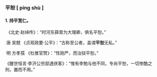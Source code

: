 ### 平恕    [ píng shù ]

#### 1. 持平宽仁。

​	《北史·赵绰传》：“时河东薛胄为大理卿，俱名平恕。”

​	  唐  吴兢  《贞观政要·公平》：“古称至公者，盖谓**平恕**无私。”

​	 明 方孝孺 《杜推官赞》：“性刚严，而治狱平恕。”

​	《醒世恒言·李汧公穷邸遇侠客》：“惟有李勉与他不同，专尚平恕，一切惨酷之刑，置而不用。”